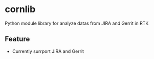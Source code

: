 # cornlib

Python module library for analyze datas from JIRA and Gerrit in RTK

## Feature
- Currently surrport JIRA and Gerrit